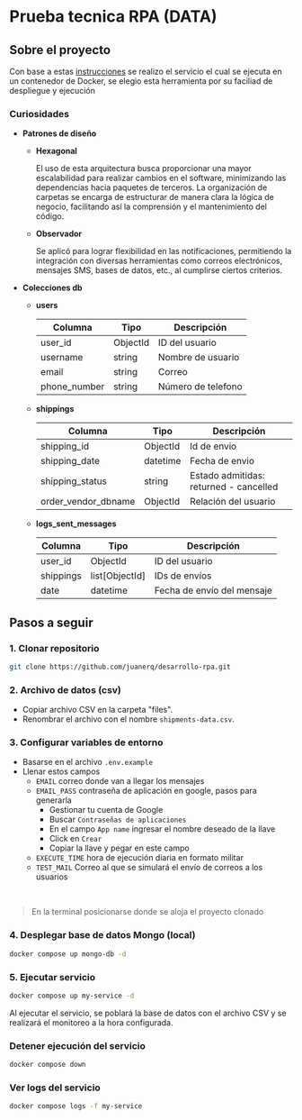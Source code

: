 # Prueba tecnica RPA (DATA)
## Sobre el proyecto

Con base a estas [instrucciones](https://ordinary-increase-e87.notion.site/RPA-DATA-2da37f1d8e3b46bcbece442ca238678c) se realizo el servicio el cual se ejecuta en un contenedor de Docker, se elegio esta herramienta por su faciliad de despliegue y ejecución

### Curiosidades
- **Patrones de diseño**
  - **Hexagonal**

    El uso de esta arquitectura busca proporcionar una mayor escalabilidad para realizar cambios en el software, minimizando las dependencias hacia paquetes de terceros. La organización de carpetas se encarga de estructurar de manera clara la lógica de negocio, facilitando así la comprensión y el mantenimiento del código.

  - **Observador**
  
    Se aplicó para lograr flexibilidad en las notificaciones, permitiendo la integración con diversas herramientas como correos electrónicos, mensajes SMS, bases de datos, etc., al cumplirse ciertos criterios.

- **Colecciones db**
  - **users**

    | Columna       | Tipo           | Descripción                           |
    |---------------|----------------|---------------------------------------|
    | user_id       | ObjectId       | ID del usuario                        |
    | username      | string         | Nombre de usuario                     |
    | email         | string         | Correo                                |
    | phone_number  | string         | Número de telefono                    |

  - **shippings**

    | Columna                | Tipo              | Descripción                            |
    |------------------------|-------------------|----------------------------------------|
    | shipping_id            | ObjectId          | Id de envio                            |
    | shipping_date          | datetime          | Fecha de envio                         |
    | shipping_status        | string            | Estado admitidas: returned - cancelled |
    | order_vendor_dbname    | ObjectId          | Relación del usuario                   |

  - **logs_sent_messages**

    | Columna       | Tipo           | Descripción                           |
    |---------------|----------------|---------------------------------------|
    | user_id       | ObjectId       | ID del usuario                        |
    | shippings     | list[ObjectId] | IDs de envíos                         |
    | date          | datetime       | Fecha de envío del mensaje            |



## Pasos a seguir

### 1. Clonar repositorio 

```bash
git clone https://github.com/juanerq/desarrollo-rpa.git
```

### 2. Archivo de datos (csv)

- Copiar archivo CSV en la carpeta "files".
- Renombrar el archivo con el nombre `shipments-data.csv`.

### 3. Configurar variables de entorno
- Basarse en el archivo `.env.example`
- Llenar estos campos
  - `EMAIL` correo donde van a llegar los mensajes
  - `EMAIL_PASS` contraseña de aplicación en google, pasos para generarla
    - Gestionar tu cuenta de Google
    - Buscar `Contraseñas de aplicaciones`
    - En el campo `App name` ingresar el nombre deseado de la llave
    - Click en `Crear`
    - Copiar la llave y pegar en este campo
  - `EXECUTE_TIME` hora de ejecución diaria en formato militar
  - `TEST_MAIL` Correo al que se simulará el envío de correos a los usuarios
  
<br/>

> En la terminal posicionarse donde se aloja el proyecto clonado

### 4. Desplegar base de datos Mongo (local)

```bash
docker compose up mongo-db -d
```

### 5. Ejecutar servicio

```bash
docker compose up my-service -d
```

Al ejecutar el servicio, se poblará la base de datos con el archivo CSV y se realizará el monitoreo a la hora configurada.

### Detener ejecución del servicio

```bash
docker compose down
```

### Ver logs del servicio

```bash
docker compose logs -f my-service
```
